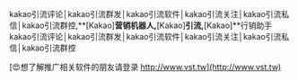 kakao引流评论│kakao引流群发│kakao引流软件│kakao引流关注│kakao引流私信│kakao引流群控,**[Kakao]**营销机器人,**[Kakao]**引流,**[Kakao]**行销助手
kakao引流评论│kakao引流群发│kakao引流软件│kakao引流关注│kakao引流私信│kakao引流群控

[😍想了解推广相关软件的朋友请登录 http://www.vst.tw](http://www.vst.tw)



